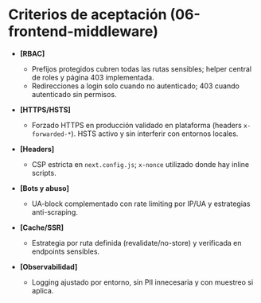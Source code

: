 # Criterios de aceptación (06-frontend-middleware)

- **[RBAC]**
  - Prefijos protegidos cubren todas las rutas sensibles; helper central de roles y página 403 implementada.
  - Redirecciones a login solo cuando no autenticado; 403 cuando autenticado sin permisos.

- **[HTTPS/HSTS]**
  - Forzado HTTPS en producción validado en plataforma (headers `x-forwarded-*`). HSTS activo y sin interferir con entornos locales.

- **[Headers]**
  - CSP estricta en `next.config.js`; `x-nonce` utilizado donde hay inline scripts.

- **[Bots y abuso]**
  - UA-block complementado con rate limiting por IP/UA y estrategias anti-scraping.

- **[Cache/SSR]**
  - Estrategia por ruta definida (revalidate/no-store) y verificada en endpoints sensibles.

- **[Observabilidad]**
  - Logging ajustado por entorno, sin PII innecesaria y con muestreo si aplica.
